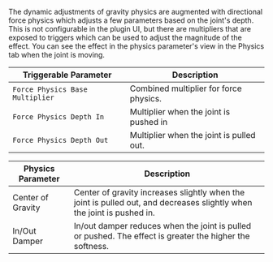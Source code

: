 The dynamic adjustments of gravity physics are augmented with directional force physics which adjusts a few parameters based on the joint's depth. This is not configurable in the plugin UI, but there are multipliers that are exposed to triggers which can be used to adjust the magnitude of the effect. You can see the effect in the physics parameter's view in the Physics tab when the joint is moving.

| Triggerable Parameter | Description |
|-------------------|-------------|
| `Force Physics Base Multiplier` | Combined multiplier for force physics. |
| `Force Physics Depth In` | Multiplier when the joint is pushed in |
| `Force Physics Depth Out` | Multiplier when the joint is pulled out. |

| Physics Parameter | Description |
|-------------------|-------------|
| Center of Gravity | Center of gravity increases slightly when the joint is pulled out, and decreases slightly when the joint is pushed in. |
| In/Out Damper | In/out damper reduces when the joint is pulled or pushed. The effect is greater the higher the softness. |
